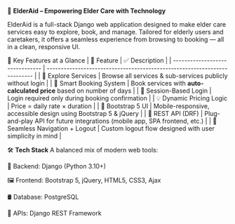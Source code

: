 🧓 **ElderAid – Empowering Elder Care with Technology**

ElderAid is a full-stack Django web application designed to make elder care services easy to explore, book, and manage. Tailored for elderly users and caretakers, it offers a seamless experience from browsing to booking — all in a clean, responsive UI.

🚀 Key Features at a Glance
| 🌟 Feature                      | ✅ Description                                                             |
| ------------------------------- | -------------------------------------------------------------------------   |
| 🧭 Explore Services             | Browse all services & sub-services publicly without login                  |
| 📝 Smart Booking System         | Book services with **auto-calculated price** based on number of days       |
| 🔐 Session-Based Login          | Login required only during booking confirmation                            |
| 💡 Dynamic Pricing Logic        | Price = daily rate × duration                                              |
| 🎨 Bootstrap 5 UI               | Mobile-responsive, accessible design using Bootstrap 5 & jQuery            |
| 📡 REST API (DRF)               | Plug-and-play API for future integrations (mobile app, SPA frontend, etc.) |
| 🔁 Seamless Navigation + Logout | Custom logout flow designed with user simplicity in mind                   |

🛠️ **Tech Stack**
A balanced mix of modern web tools:

  🧠 Backend: Django (Python 3.10+)

  🖼️ Frontend: Bootstrap 5, jQuery, HTML5, CSS3, Ajax

  🛢️ Database: PostgreSQL

  🔌 APIs: Django REST Framework

